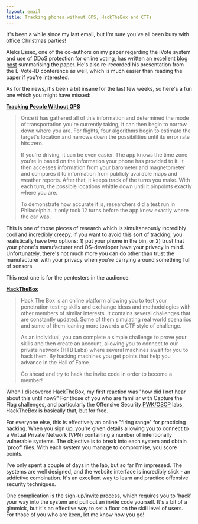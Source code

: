 ```yaml
---
layout: email
title: Tracking phones without GPS, HackTheBox and CTFs
---
```


It's been a while since my last email, but I'm sure you've all been busy with office Christmas parties!

Aleks Essex, one of the co-authors on my paper regarding the iVote system and use of DDoS protection for online voting, has written an excellent [blog post](https://whisperlab.org/blog/2017/Trust-Implications-of-DDoS-Protection-in-Online-Elections.html) summarising the paper. He's also re-recorded his presentation from the E-Vote-ID conference as well, which is much easier than reading the paper if you're interested.

As for the news, it's been a bit insane for the last few weeks, so here's a fun one which you might have missed:

[**Tracking People Without GPS**](https://www.schneier.com/blog/archives/2017/12/tracking_people_5.html)

>Once it has gathered all of this information and determined the mode of transportation you're currently taking, it can then begin to narrow down where you are. For flights, four algorithms begin to estimate the target's location and narrows down the possibilities until its error rate hits zero.
>
>If you're driving, it can be even easier. The app knows the time zone you're in based on the information your phone has provided to it. It then accesses information from your barometer and magnetometer and compares it to information from publicly available maps and weather reports. After that, it keeps track of the turns you make. With each turn, the possible locations whittle down until it pinpoints exactly where you are.
>
>To demonstrate how accurate it is, researchers did a test run in Philadelphia. It only took 12 turns before the app knew exactly where the car was.

This is one of those pieces of research which is simultaneously incredibly cool and incredibly creepy. If you want to avoid this sort of tracking, you realistically have two options: 1) put your phone in the bin, or 2) trust that your phone's manufacturer and OS-developer have your privacy in mind. Unfortunately, there's not much more you can do other than trust the manufacturer with your privacy when you're carrying around something full of sensors. 

This next one is for the pentesters in the audience:

[**HackTheBox**](https://www.hackthebox.eu/)

>Hack The Box is an online platform allowing you to test your penetration testing skills and exchange ideas and methodologies with other members of similar interests. It contains several challenges that are constantly updated. Some of them simulating real world scenarios and some of them leaning more towards a CTF style of challenge.
>
>As an individual, you can complete a simple challenge to prove your skills and then create an account, allowing you to connect to our private network (HTB Labs) where several machines await for you to hack them. By hacking machines you get points that help you advance in the Hall of Fame.
>
>Go ahead and try to hack the invite code in order to become a member!

When I discovered HackTheBox, my first reaction was "how did I not hear about this until now?" For those of you who are familiar with Capture the Flag challenges, and particularly the Offensive Security [PWK/OSCP](https://www.offensive-security.com/information-security-training/penetration-testing-training-kali-linux/) labs, HackTheBox is basically that, but for free.

For everyone else, this is effectively an online "firing range" for practicing hacking. When you sign up, you're given details allowing you to connect to a Virtual Private Network (VPN) containing a number of intentionally vulnerable systems. The objective is to break into each system and obtain 'proof' files. With each system you manage to compromise, you score points.

I've only spent a couple of days in the lab, but so far I'm impressed. The systems are well designed, and the website interface is incredibly slick - an addictive combination. It's an excellent way to learn and practice offensive security techniques.

One complication is the [sign-up/invite process](https://www.hackthebox.eu/invite), which requires you to 'hack' your way into the system and pull out an invite code yourself. It's a bit of a gimmick, but it's an effective way to set a floor on the skill level of users. For those of you who are keen, let me know how you go!
